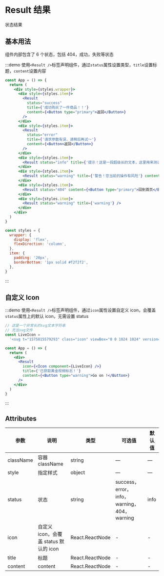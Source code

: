 # Result 结果

状态结果

## 基本用法

组件内部包含了 6 个状态，包括 404，成功，失败等状态

:::demo 使用`<Result />`标签声明组件，通过`status`属性设置类型，`title`设置标题，`content`设置内容

```jsx
const App = () => {
  return (
    <div style={styles.wrapper}>
      <div style={styles.item}>
        <Result
          status="success"
          title={'成功购买了一件商品！！'}
          content={<Button type="primary">返回</Button>}
        />
      </div>
      <div style={styles.item}>
        <Result
          status="error"
          title={'请求参数有误，请稍后再试～'}
          content={<Button>返回</Button>}
        />
      </div>
      <div style={styles.item}>
        <Result status="info" title={'提示！这是一段超级长的文本，这里用来测试换行后的文本宽度'} />
      </div>
      <div style={styles.item}>
        <Result status="warning" title={'警告！您当前的操作有风险'} content={null} />
      </div>
      <div style={styles.item}>
        <Result status="404" content={<Button type="primary">回到首页</Button>} />
      </div>
      <div style={styles.item}>
        <Result status="warning" title={'warning'} />
      </div>
    </div>
  )
}

const styles = {
  wrapper: {
    display: 'flex',
    flexDirection: 'column',
  },
  item: {
    padding: '20px',
    borderBottom: '1px solid #f2f2f2',
  },
}
```

:::

## 自定义 Icon

:::demo 使用`<Result />`标签声明组件，通过`icon`属性设置自定义 icon，会覆盖`status`属性上的默认 icon，无需设置 status

```jsx
// 这是一个非常长的svg文本字符串
// 充当svg文件
const LiveIcon =
  '<svg t="1575815579293" class="icon" viewBox="0 0 1024 1024" version="1.1" xmlns="http://www.w3.org/2000/svg" p-id="3762" width="200" height="200"><path d="M878.8 300.2l-105.5 93.9c-11.6 10.3-30 2.1-30-13.5V277.3c0-30-24.3-54.3-54.3-54.3H178.6c-30 0-54.3 24.3-54.3 54.3v451.8c0 30 24.3 54.3 54.3 54.3H689c30 0 54.3-24.3 54.3-54.3V625.8c0-15.5 18.4-23.8 30-13.5l105.5 93.9c18.1 16.1 46.7 3.2 46.7-21v-364c0-24.2-28.6-37.1-46.7-21z" fill="#FEAC33" p-id="3763"></path><path d="M124.3 649.4v79.8c0 30 24.3 54.3 54.3 54.3h44.5c-41.6-37.2-75.4-82.8-98.8-134.1zM178.6 223c-30 0-54.3 24.3-54.3 54.3v36.4c15-32.8 34.2-63.3 57-90.7h-2.7zM925.5 685.3V321.2c0-24.2-28.6-37.1-46.7-21l-16.9 15c22.9 50.7 35.6 107 35.6 166.3 0 71.2-18.4 138.1-50.7 196.3l32 28.4c18.1 16.1 46.7 3.3 46.7-20.9z" fill="#FEAC33" p-id="3764"></path><path d="M612.5 783.4H689c30 0 54.3-24.3 54.3-54.3v-43.3c-35.1 42.1-79.8 75.8-130.8 97.6zM861.9 315.3L809.4 362c9.6 31.8 14.7 65.6 14.7 100.5 0 57.9-14.1 112.4-39 160.5l61.7 54.9c32.3-58.1 50.7-125 50.7-196.3 0-59.3-12.7-115.6-35.6-166.3zM125.9 462.4c0-92.7 36.1-176.9 95-239.4h-39.7c-22.8 27.4-42 57.9-57 90.7v335.6c23.4 51.3 57.3 96.9 98.8 134.1h114.4c-124.4-53.3-211.5-177-211.5-321z" fill="#FEB133" p-id="3765"></path><path d="M809.4 361.9l-36.2 32.2c-9 8-22 4.9-27.4-4.1 3.2 17.3 4.9 35.1 4.9 53.4 0 162.1-131.4 293.4-293.4 293.4S163.8 605.4 163.8 443.3c0-87.8 38.5-166.5 99.6-220.3h-42.5c-58.9 62.5-95 146.7-95 239.4 0 144 87.2 267.6 211.6 321h275c51-21.9 95.7-55.6 130.8-97.6v-60c0-15.5 18.4-23.8 30-13.5l11.9 10.5c24.9-48 39-102.6 39-160.5-0.1-34.8-5.2-68.5-14.8-100.4z" fill="#FEB633" p-id="3766"></path><path d="M743.3 377.5V277.3c0-30-24.3-54.3-54.3-54.3h-37.9c45.3 39.9 78.2 93.6 92.2 154.5z" fill="#FEB633" p-id="3767"></path><path d="M163.8 443.3c0 162.1 131.4 293.4 293.4 293.4s293.4-131.4 293.4-293.4c0-18.2-1.7-36.1-4.9-53.4-1.6-2.6-2.6-5.8-2.6-9.3v-3.1c-14-60.9-46.9-114.6-92.2-154.5h-84.8c66.7 42.1 111 116.5 111 201.2 0 131.3-106.5 237.8-237.8 237.8S201.8 555.5 201.8 424.2c0-84.7 44.3-159.1 111-201.2h-49.4c-61 53.8-99.6 132.6-99.6 220.3z" fill="#FFBC34" p-id="3768"></path><path d="M201.8 424.2c0 131.3 106.5 237.8 237.8 237.8s237.8-106.5 237.8-237.8c0-84.7-44.3-159.1-111-201.2H312.8c-66.7 42.1-111 116.5-111 201.2z m220-201.2c100.6 0 182.1 81.5 182.1 182.1s-81.5 182.1-182.1 182.1-182.1-81.5-182.1-182.1S321.2 223 421.8 223z" fill="#FFC134" p-id="3769"></path><path d="M421.8 587.2c100.6 0 182.1-81.5 182.1-182.1S522.4 223 421.8 223s-182.1 81.5-182.1 182.1 81.5 182.1 182.1 182.1z m-17.7-327.6c69.8 0 126.4 56.6 126.4 126.4s-56.6 126.4-126.4 126.4S277.7 455.8 277.7 386s56.6-126.4 126.4-126.4z" fill="#FFC634" p-id="3770"></path><path d="M404.1 386m-126.4 0a126.4 126.4 0 1 0 252.8 0 126.4 126.4 0 1 0-252.8 0Z" fill="#FFCB34" p-id="3771"></path><path d="M379 613.2V384.7c0-25.6 29.4-40 49.6-24.3L576 474.6c15.9 12.3 15.9 36.3 0 48.7L428.7 637.5c-20.2 15.7-49.7 1.3-49.7-24.3z" fill="#FFE3B4" p-id="3772"></path><path d="M689 792.4H178.6c-34.9 0-63.3-28.4-63.3-63.3V277.3c0-34.9 28.4-63.3 63.3-63.3H689c34.9 0 63.3 28.4 63.3 63.3v103.3c0 5.4 4.1 7.7 5.3 8.2 1.3 0.6 5.7 2.1 9.7-1.5l105.5-93.9c11-9.8 26.3-12.2 39.8-6.1 13.5 6.1 21.9 19 21.9 33.8v364c0 14.8-8.4 27.8-21.9 33.8-13.5 6.1-28.7 3.7-39.8-6.1L767.3 619c-4-3.6-8.4-2-9.7-1.4-1.3 0.6-5.4 2.8-5.4 8.2v103.3c0.1 34.9-28.3 63.3-63.2 63.3zM178.6 232c-25 0-45.3 20.3-45.3 45.3v451.8c0 25 20.3 45.3 45.3 45.3H689c25 0 45.3-20.3 45.3-45.3V625.8c0-10.8 6.1-20.2 16-24.6 9.8-4.4 21-2.7 29 4.4l105.5 93.9c5.8 5.1 13.4 6.3 20.4 3.1 7.1-3.2 11.3-9.7 11.3-17.4v-364c0-7.7-4.2-14.2-11.3-17.4-7-3.2-14.7-2-20.4 3.1l-105.5 93.9c-8.1 7.2-19.2 8.9-29 4.4-9.8-4.4-15.9-13.9-15.9-24.7V277.3c0-25-20.3-45.3-45.3-45.3H178.6z" fill="#FFA820" p-id="3773"></path><path d="M188.7 344.2c-9.9 0-18-8.1-18-18V314c0-26.3 21.4-47.7 47.7-47.7h93.1c9.9 0 18 8.1 18 18s-8.1 18-18 18h-93.1c-6.5 0-11.7 5.3-11.7 11.7v12.2c0 10-8.1 18-18 18zM188.7 413.8c-9.9 0-18-8.1-18-18v-10.5c0-9.9 8.1-18 18-18s18 8.1 18 18v10.5c0 10-8.1 18-18 18z" fill="#FFFFFF" p-id="3774"></path></svg>'

const App = () => {
  return (
    <div>
      <Result
        icon={<Icon component={LiveIcon} />}
        title={'已获取黄金视频标志！'}
        content={<Button type="warning">Go on !</Button>}
      />
    </div>
  )
}
```

:::

## Attributes

| 参数      | 说明                                   | 类型            | 可选值                                      | 默认值 |
| --------- | -------------------------------------- | --------------- | ------------------------------------------- | ------ |
| className | 容器 className                         | string          | —                                           | —      |
| style     | 指定样式                               | object          | —                                           | —      |
| status    | 状态                                   | string          | success，error，info，warning，404，warning | info   |
| icon      | 自定义 icon，会覆盖 status 默认的 icon | React.ReactNode | -                                           | -      |
| title     | 标题                                   | React.ReactNode | -                                           | -      |
| content   | content                                | React.ReactNode | -                                           | -      |
